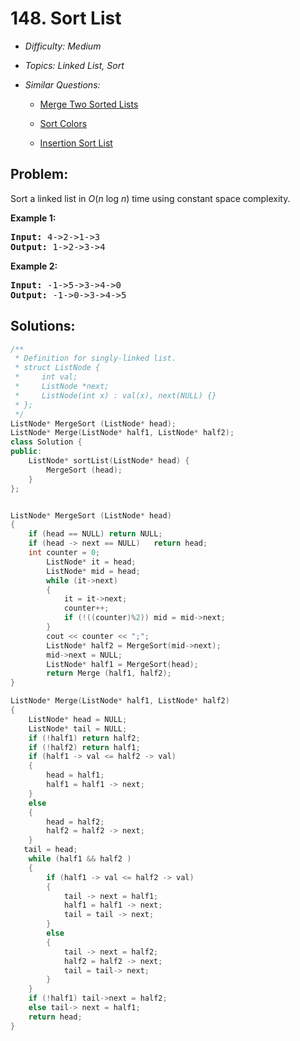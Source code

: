 # 148. Sort List

* *Difficulty: Medium*

* *Topics: Linked List, Sort*

* *Similar Questions:*

  * [Merge Two Sorted Lists](./tests/sort-list.md)

  * [Sort Colors](./tests/sort-list.md)

  * [Insertion Sort List](./tests/sort-list.md)

## Problem:

<p>Sort a linked list in <em>O</em>(<em>n</em> log <em>n</em>) time using constant space complexity.</p>

<p><strong>Example 1:</strong></p>

<pre>
<strong>Input:</strong> 4-&gt;2-&gt;1-&gt;3
<strong>Output:</strong> 1-&gt;2-&gt;3-&gt;4
</pre>

<p><strong>Example 2:</strong></p>

<pre>
<strong>Input:</strong> -1-&gt;5-&gt;3-&gt;4-&gt;0
<strong>Output:</strong> -1-&gt;0-&gt;3-&gt;4-&gt;5</pre>

## Solutions:

```c++
/**
 * Definition for singly-linked list.
 * struct ListNode {
 *     int val;
 *     ListNode *next;
 *     ListNode(int x) : val(x), next(NULL) {}
 * };
 */
ListNode* MergeSort (ListNode* head);
ListNode* Merge(ListNode* half1, ListNode* half2);
class Solution {
public:
    ListNode* sortList(ListNode* head) {
        MergeSort (head);
    }
};


ListNode* MergeSort (ListNode* head)
{
    if (head == NULL) return NULL;
    if (head -> next == NULL)   return head;
    int counter = 0;
        ListNode* it = head;
        ListNode* mid = head;
        while (it->next)
        {
            it = it->next;
            counter++;
            if (!((counter)%2)) mid = mid->next;
        }
        cout << counter << ";";
        ListNode* half2 = MergeSort(mid->next);
        mid->next = NULL;
        ListNode* half1 = MergeSort(head);
        return Merge (half1, half2);
}

ListNode* Merge(ListNode* half1, ListNode* half2)
{
    ListNode* head = NULL;
    ListNode* tail = NULL;
    if (!half1) return half2;
    if (!half2) return half1;
    if (half1 -> val <= half2 -> val)
    {
        head = half1;
        half1 = half1 -> next;
    }
    else
    {
        head = half2;
        half2 = half2 -> next;
    }
   tail = head;
    while (half1 && half2 )
    {
        if (half1 -> val <= half2 -> val)
        {
            tail -> next = half1;
            half1 = half1 -> next;
            tail = tail -> next;
        }
        else 
        {
            tail -> next = half2;
            half2 = half2 -> next;
            tail = tail-> next;
        }
    }
    if (!half1) tail->next = half2;
    else tail-> next = half1;
    return head;
}
```
